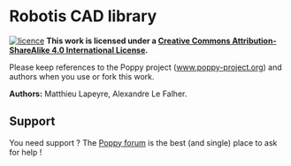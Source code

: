 Robotis CAD library
===================

[![licence](https://i.creativecommons.org/l/by-sa/4.0/88x31.png)](http://creativecommons.org/licenses/by-sa/4.0/) **This work is licensed under a [Creative Commons Attribution-ShareAlike 4.0 International License](http://creativecommons.org/licenses/by-sa/4.0/).**

Please keep references to the Poppy project (www.poppy-project.org) and authors when you use or fork this work.

**Authors:** Matthieu Lapeyre, Alexandre Le Falher.

## Support
You need support ?
The [Poppy forum](forum.poppy-project.org) is the best (and single) place to ask for help !
